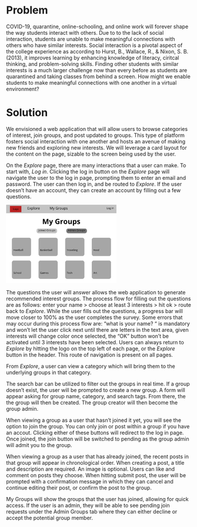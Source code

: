 # Problem

COVID-19, quarantine, online-schooling, and online work will forever shape the way students interact with others. Due to to the lack of social interaction, students are unable to make meaningful connections with others who have similar interests. Social interaction is a pivotal aspect of the college experience as according to Hurst, B., Wallace, R., & Nixon, S. B. (2013), it improves learning by enhancing knowledge of literacy, ciritcal thinking, and problem-solving skills. Finding other students with similar interests is a much larger challenge now than every before as students are quarantined and taking classes from behind a screen. How might we enable students to make meaningful connections with one another in a virtual environment?

# Solution

We envisioned a web application that will allow users to browse categories of interest, join groups, and post updated to groups. This type of platform fosters social interaction with one another and hosts an avenue of making new friends and exploring new interests. We will leverage a card layout for the content on the page, sizable to the screen being used by the user.

On the *Explore* page, there are many interactions that a user can make. To start with, *Log in*. Clicking the log in button on the *Explore* page will navigate the user to the log in page, prompting them to enter an email and password. The user can then log in, and be routed to *Explore*. If the user doesn’t have an account, they can create an account by filling out a few questions.

<!-- ![Home page, Explore page | 75x75, 25%](/public/img/homepage.png) -->

<img src="/public/img/homepage.png" width="300">

The questions the user will answer allows the web application to generate recommended interest groups. The process flow for filling out the questions are as follows: enter your name > choose at least 3 interests > hit ok > route back to *Explore*. While the user fills out the questions, a progress bar will move closer to 100% as the user completes the survey. Some errors that may occur during this process flow are: “what is your name? “ is mandatory and won’t let the user click next until there are letters in the text area, given interests will change color once selected, the “OK” button won’t be activated until 3 interests have been selected. Users can always return to *Explore* by hitting the logo on the top left of each page, or the *Explore* button in the header. This route of navigation is present on all pages.

From *Explore*, a user can view a category which will bring them to the underlying groups in that category. 
 
The search bar can be utilized to filter out the groups in real time. If a group doesn’t exist, the user will be prompted to create a new group. A form will appear asking for group name, category, and search tags. From there, the the group will then be created. The group creator will then become the group admin.

When viewing a group as a user that hasn’t joined it yet, you will see the option to join the group. You can only join or post within a group if you have an accout. Clicking either of these buttons will redirect to the log in page. Once joined, the join button will be switched to pending as the group admin will admit you to the group.

When viewing a group as a user that has already joined, the recent posts in that group will appear in chronological order. When creating a post, a title and description are required. An image is optional. Users can like and comment on posts they choose. When hitting submit post, the user will be prompted with a confirmation message in which they can cancel and continue editing their post, or confirm the post to the group.

My Groups will show the groups that the user has joined, allowing for quick access. If the user is an admin, they will be able to see pending join requests under the Admin Groups tab where they can either decline or accept the potential group member.
